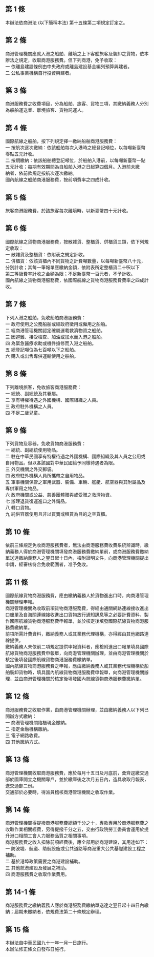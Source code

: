 第 1 條
-------
本辦法依商港法 (以下簡稱本法) 第十五條第二項規定訂定之。

第 2 條
-------
商港管理機關應就入港之船舶、離境之上下客船旅客及裝卸之貨物，依本  
辦法之規定，收取商港服務費。但下列商港，免予收取：  
一  依離島建設條例由中央政府或離島建設基金編列預算興建者。  
二  公私事業機構自行投資興建者。

第 3 條
-------
商港服務費之收費項目，分為船舶、旅客、貨物三項，其繳納義務人分別  
為船舶運送業、離境旅客、貨物託運人。

第 4 條
-------
國際航線之船舶，按下列規定擇一繳納船舶商港服務費：                
一  按航次逐次繳納：依該船舶每次入港時之總登記噸位，以每噸新臺幣  
    零點五元計收。                                                
二  按期繳納：依該船舶總登記噸位，於船舶入港前，以每噸新臺幣一點  
    五元計收；每期有效期間為自船舶入港之日起算四個月。入港前未繳  
    納者，依前款規定按航次逐次繳納。                              
國內航線之船舶商港服務費，按前項費率之四成計收。

第 5 條
-------
旅客商港服務費，於該旅客每次離境時，以新臺幣四十元計收。

第 6 條
-------
國際航線之貨物商港服務費，按散雜貨、整櫃貨、併櫃貨三類，依下列規  
定收取：                                                          
一  散雜貨及整櫃貨：依附表之規定計收。                            
二  併櫃貨：依該貨櫃內不同貨物之計費噸數量，以每噸新臺幣八十元，  
    分別計收；其每一筆報單應繳納金額，依附表所定整櫃貨二十呎以下  
    第三等級費率計收之金額為限；不足新臺幣一百元者，不予計收。    
國內航線之貨物商港服務費，依國際航線之貨物商港服務費費率之四成計  
收。

第 7 條
-------
下列入港之船舶，免收船舶商港服務費：                  
一  政府使用之公務船舶或經政府徵用或僱用之船舶。      
二  經商港管理機關認定確屬運載救濟物資之船舶。        
三  因避難、接受檢查、加油或加水而入港之船舶。        
四  為緊急醫療求助或機件搶修而入港之船舶。            
五  總登記噸位為七百噸以下之船舶。                    
六  購入或出售專供運輸使用之船舶。

第 8 條
-------
下列離境旅客，免收旅客商港服務費：  
一  總統、副總統及其眷屬。  
二  享有特權待遇之外國機構、國際組織之人員。  
三  政府駐外機構之人員。  
四  不足二歲兒童。

第 9 條
-------
下列貨物及容器，免收貨物商港服務費：  
一  總統、副總統使用物品。  
二  駐在中華民國享有特權待遇之外國機構、國際組織及其人員之公用或  
    自用物品。但以各該國對中華民國給予同樣待遇者為限。  
三  外交機關之外交郵袋。  
四  政府駐外機構人員所攜帶之自用物品。  
五  軍事機關保管之軍用武器、裝備、車輛、艦艇、航空器與其附屬品及  
    專供軍用之物品。  
六  政府機關或公益、慈善團體贈與或受贈之救濟物資。  
七  辦理退貨復運進口之外銷品。  
八  轉口貨物。  
九  純供容器使用且非以買賣或租賃為目的之空貨櫃。

第 10 條
--------
依前三條規定免收商港服務費者，無法由商港服務費收費系統辨識時，繳  
納義務人得於商港管理機關填發商港服務費繳納單前，或商港服務費繳納  
單送達繳納義務人之翌日起十日內，檢附證明文件，向商港管理機關提出  
申請，經審核符合免收範圍者，准予免收。

第 11 條
--------
國際航線貨物商港服務費，應由繳納義務人於貨物進出口時，向商港管理  
機關辦理申報。  
商港管理機關為收取前項貨物商港服務費，得經由通關網路連線接收進出  
口艙單及自海關連線接收進出口貨物放行通知訊息等之必要計費資料，製  
作國際航線貨物商港服務費申報單，並於核定後填發國際航線貨物商港服  
務費繳納單。  
前項所需計費資料，繳納義務人或其業務代理機構，亦得經由其他網路連  
線提供。  
繳納義務人未依前二項規定提供申報資料者，應檢附進出口報單填具國際  
航線貨物商港服務費申報單，向商港管理機關辦理，並由商港管理機關於  
核定後填發國際航線貨物商港服務費繳納單。  
國內航線貨物商港服務費之申報，應由繳納義務人或其業務代理機構於船  
舶裝卸貨物時，填具國內航線貨物商港服務費申報單，向商港管理機關辦  
理，並由商港管理機關於核定後填發國內航線貨物商港服務費繳納單。

第 12 條
--------
商港服務費之收取作業，由商港管理機關辦理，並由繳納義務人以下列已  
開辦方式繳納：  
一  商港管理機關臨櫃現金繳納。  
二  指定金融機構繳納。  
三  電子網路收費。  
四  其他繳納方式。

第 13 條
--------
商港管理機關收取商港服務費，應於每月十五日及月底前，彙齊逕繳交通  
部於國庫開立之機關專戶，並於繳庫後之次月五日內，造具收取月報表，  
送交通部二份。  
交通部於必要時，得派員稽核商港管理機關之收取作業。

第 14 條
--------
商港管理機關得提撥商港服務費總額千分之十，專款專用於商港服務費之  
收取作業相關經費，另得提撥千分之五，交由行政院勞工委員會運用於提  
升港口相關工會人力服務品質之相關事項。  
商港服務費之收入扣除前項經費後，應全部用於商港建設，其用途如下：  
一  防波堤、航道、助航設施或公共道路等商港重大公共基礎建設工程之  
    補助。  
二  基於港埠政策需要之商港建設補助。  
三  其他航港建設及發展之補助。  
四  商港服務費之收取作業費用。

第 14-1 條
----------
商港服務費之繳納義務人應於商港服務費繳納單送達之翌日起十四日內繳   
納；屆期未繳納者，依規費法第二十條規定辦理。

第 15 條
--------
本辦法自中華民國九十一年一月一日施行。   
本辦法修正條文自發布日施行。

